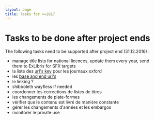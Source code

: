 ```yaml
---
layout: page
title: Tasks for >=2017
---
```


# Tasks to be done after project ends

The following tasks need to be supported after project end (31.12.2016) :

 * manage title lists for national licences, update them every year, send them to ExLibris for SFX targets
 * la liste des [url's key](https://github.com/swissbib/metadataNationalLicences/blob/master/python/generateTitleLists.py#L88) pour les journaux oxford
 * les [base and end url's](https://github.com/swissbib/metadataNationalLicences/blob/master/python/generateTitleLists.py#L258)
 * le linking ?
 * shibboleth wayfless if needed
 * coordonner les corrections de listes de titres
 * les changements de plate-formes
 * vérifier que le contenu est livré de manière constante
 * gérer les changements d'années et les embargos
 * monitorer le private use
